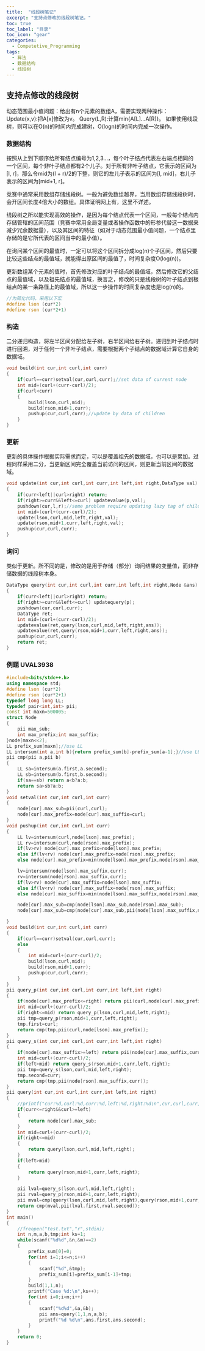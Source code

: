 ```yaml
---
title:  "线段树笔记"
excerpt: "支持点修改的线段树笔记。"
toc: true
toc_label: "目录"
toc_icon: "gear"
categories:
  - Competetive_Programming
tags:
  - 算法
  - 数据结构
  - 线段树
---
```


## 支持点修改的线段树

动态范围最小值问题：给出有n个元素的数组A，需要实现两种操作：
Update(x,v):把A[x]修改为v。
Query(L,R):计算min{A[L]...A[R]}。
如果使用线段树，则可以在O(n)的时间内完成建树，O(logn)的时间内完成一次操作。

### 数据结构

按照从上到下顺序给所有结点编号为1,2,3...，每个叶子结点代表左右端点相同的一个区间，每个非叶子结点都有2个儿子。对于所有非叶子结点，它表示的区间为[l, r]，那么令mid为(l + r)/2的下整，则它的左儿子表示的区间为[l, mid]，右儿子表示的区间为[mid+1, r]。

竞赛中通常采用数组存储线段树。一般为避免数组越界，当用数组存储线段树时，会开区间长度4倍大小的数组。具体证明网上有，这里不详述。

线段树之所以能实现高效的操作，是因为每个结点代表一个区间，一般每个结点内存储管辖的区间范围（竞赛中常用全局变量或者操作函数中的形参代替这一数据来减少冗余数据量），以及其区间的特征（如对于动态范围最小值问题，一个结点里存储的是它所代表的区间当中的最小值）。

在询问某个区间的最值时，一定可以将这个区间拆分成log(n)个子区间，然后只要比较这些结点的最值域，就能得出原区间的最值了，时间复杂度O(log(n))。

更新数组某个元素的值时，首先修改对应的叶子结点的最值域，然后修改它的父结点的最值域，以及祖先结点的最值域，换言之，修改的只是线段树的叶子结点到根结点的某一条路径上的最值域，所以这一步操作的时间复杂度也是log(n)的。

```c++
//为简化代码，采用以下宏
#define lson (cur*2)
#define rson (cur*2+1)
```

### 构造

二分递归构造，将左半区间分配给左子树，右半区间给右子树。递归到叶子结点时进行回溯，对于任何一个非叶子结点，需要根据两个子结点的数据域计算它自身的数据域。

```c++
void build(int cur,int curl,int curr)
{
    if(curl==curr)setval(cur,curl,curr);//set data of current node
    int mid=(curl+(curr-curl)/2);
    if(curl<curr)
    {
        build(lson,curl,mid);
        build(rson,mid+1,curr);
        pushup(cur,curl,curr);//update by data of children
    }
}
```

### 更新

更新的具体操作根据实际需求而定，可以是覆盖祖先的数据域，也可以是累加。过程同样采用二分，当更新区间完全覆盖当前访问的区间，则更新当前区间的数据域。

```c++
void update(int cur,int curl,int curr,int left,int right,DataType val)
{
    if(curr<left||curl>right) return;
    if(right>=curr&&left<=curl) updatevalue(p,val);
    pushdown(cur,l,r);//some problem require updating lazy tag of children
    int mid=(curl+(curr-curl)/2);
    update(lson,curl,mid,left,right,val);
    update(rson,mid+1,curr,left,right,val);
    pushup(cur,curl,curr);
}
```

### 询问

类似于更新。所不同的是，修改的是用于存储（部分）询问结果的变量值，而非存储数据的线段树本身。

```c++
DataType query(int cur,int curl,int curr,int left,int right,Node &ans)
{
    if(curr<left||curl>right) return;
    if(right>=curr&&left<=curl) updatequery(p);
    pushdown(cur,curl,curr);
  	DataType ret;
    int mid=(curl+(curr-curl)/2);
    updatevalue(ret,query(lson,curl,mid,left,right,ans));
    updatevalue(ret,query(rson,mid+1,curr,left,right,ans));
    pushup(cur,curl,curr);
    return ret;
}
```

### 例题 UVAL3938

```c++
#include<bits/stdc++.h>
using namespace std;
#define lson (cur*2)
#define rson (cur*2+1)
typedef long long LL;
typedef pair<int,int> pii;
const int maxn=500005;
struct Node
{
    pii max_sub;
    int max_prefix;int max_suffix;
}node[maxn<<2];
LL prefix_sum[maxn];//use LL
LL intersum(int a,int b){return prefix_sum[b]-prefix_sum[a-1];}//use LL
pii cmp(pii a,pii b)
{
    LL sa=intersum(a.first,a.second);
    LL sb=intersum(b.first,b.second);
    if(sa==sb) return a<b?a:b;
    return sa>sb?a:b;
}
void setval(int cur,int curl,int curr)
{
    node[cur].max_sub=pii(curl,curl);
    node[cur].max_prefix=node[cur].max_suffix=curl;
}
void pushup(int cur,int curl,int curr)
{
    LL lv=intersum(curl,node[lson].max_prefix);
    LL rv=intersum(curl,node[rson].max_prefix);
    if(lv>rv) node[cur].max_prefix=node[lson].max_prefix;
    else if(lv<rv) node[cur].max_prefix=node[rson].max_prefix;
    else node[cur].max_prefix=min(node[lson].max_prefix,node[rson].max_prefix);

    lv=intersum(node[lson].max_suffix,curr);
    rv=intersum(node[rson].max_suffix,curr);
    if(lv>rv) node[cur].max_suffix=node[lson].max_suffix;
    else if(lv<rv) node[cur].max_suffix=node[rson].max_suffix;
    else node[cur].max_suffix=min(node[lson].max_suffix,node[rson].max_suffix);

    node[cur].max_sub=cmp(node[lson].max_sub,node[rson].max_sub);
    node[cur].max_sub=cmp(node[cur].max_sub,pii(node[lson].max_suffix,node[rson].max_prefix));

}
void build(int cur,int curl,int curr)
{
    if(curl==curr)setval(cur,curl,curr);
    else
    {
        int mid=curl+(curr-curl)/2;
        build(lson,curl,mid);
        build(rson,mid+1,curr);
        pushup(cur,curl,curr);
    }
}
pii query_p(int cur,int curl,int curr,int left,int right)
{
    if(node[cur].max_prefix<=right) return pii(curl,node[cur].max_prefix);
    int mid=curl+(curr-curl)/2;
    if(right<=mid) return query_p(lson,curl,mid,left,right);
    pii tmp=query_p(rson,mid+1,curr,left,right);
    tmp.first=curl;
    return cmp(tmp,pii(curl,node[lson].max_prefix));
}
pii query_s(int cur,int curl,int curr,int left,int right)
{
    if(node[cur].max_suffix>=left) return pii(node[cur].max_suffix,curr);
    int mid=curl+(curr-curl)/2;
    if(left>mid) return query_s(rson,mid+1,curr,left,right);
    pii tmp=query_s(lson,curl,mid,left,right);
    tmp.second=curr;
    return cmp(tmp,pii(node[rson].max_suffix,curr));
}
pii query(int cur,int curl,int curr,int left,int right)
{
    //printf("cur:%d,curl:%d,curr:%d,left:%d,right:%d\n",cur,curl,curr,left,right);
    if(curr<=right&&curl>=left)
    {
        return node[cur].max_sub;
    }
    int mid=curl+(curr-curl)/2;
    if(right<=mid)
    {
        return query(lson,curl,mid,left,right);
    }
    if(left>mid)
    {
        return query(rson,mid+1,curr,left,right);
    }

    pii lval=query_s(lson,curl,mid,left,right);
    pii rval=query_p(rson,mid+1,curr,left,right);
    pii mval=cmp(query(lson,curl,mid,left,right),query(rson,mid+1,curr,left,right));
    return cmp(mval,pii(lval.first,rval.second));
}
int main()
{
    //freopen("test.txt","r",stdin);
    int n,m,a,b,tmp;int ks=1;
    while(scanf("%d%d",&n,&m)==2)
    {
        prefix_sum[0]=0;
        for(int i=1;i<=n;i++)
        {
            scanf("%d",&tmp);
            prefix_sum[i]=prefix_sum[i-1]+tmp;
        }
        build(1,1,n);
        printf("Case %d:\n",ks++);
        for(int i=0;i<m;i++)
        {
            scanf("%d%d",&a,&b);
            pii ans=query(1,1,n,a,b);
            printf("%d %d\n",ans.first,ans.second);
        }
    }
    return 0;
}
```